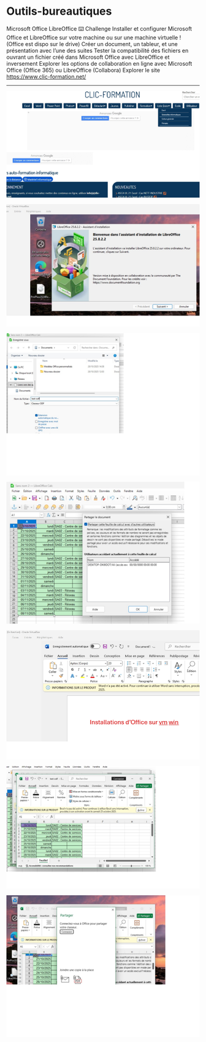 # Outils-bureautiques
Microsoft Office LibreOffice
⌨️ Challenge
Installer et configurer Microsoft Office et LibreOffice sur votre machine ou sur une machine virtuelle ! (Office est dispo sur le drive)
Créer un document, un tableur, et une présentation avec l’une des suites
Tester la compatibilité des fichiers en ouvrant un fichier créé dans Microsoft Office avec LibreOffice et inversement
Explorer les options de collaboration en ligne avec Microsoft Office (Office 365) ou LibreOffice (Collabora)
Explorer le site https://www.clic-formation.net/
***
![clic-formation](ch5-Outils-bureautiques.images/clic-formation.jpg)

![Libreoffice-install](ch5-Outils-bureautiques.images/Libreoffice-install.jpg)

![libreoffice-odf](ch5-Outils-bureautiques.images/libreoffice-odf.jpg)

![Libreoffice-partage](ch5-Outils-bureautiques.images/Libreoffice-partage.jpg)

![office-install](ch5-Outils-bureautiques.images/office-install.jpg)

![office-odfouvert-compatible](ch5-Outils-bureautiques.images/office-odfouvert-compatible.jpg)

![office-partage](ch5-Outils-bureautiques.images/office-partage.jpg)
